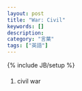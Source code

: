 ```yaml
---
layout: post
title: "War: Civil"
keywords: []
description: 
category: "言葉"
tags: ["英語"]
---
```

{% include JB/setup %}

####
1. civil war

